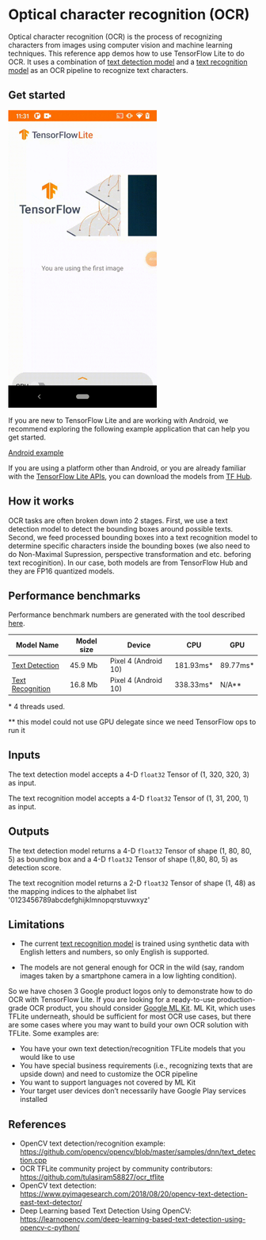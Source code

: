 # Optical character recognition (OCR)

Optical character recognition (OCR) is the process of recognizing characters
from images using computer vision and machine learning techniques. This
reference app demos how to use TensorFlow Lite to do OCR. It uses a combination
of
[text detection model](https://tfhub.dev/sayakpaul/lite-model/east-text-detector/fp16/1)
and a
[text recognition model](https://tfhub.dev/tulasiram58827/lite-model/keras-ocr/float16/2)
as an OCR pipeline to recognize text characters.

## Get started

<img src="images/screenshot.gif" class="attempt-right" style="max-width: 300px">

If you are new to TensorFlow Lite and are working with Android, we recommend
exploring the following example application that can help you get started.

<a class="button button-primary" href="https://github.com/tensorflow/examples/tree/master/lite/examples/optical_character_recognition/android">Android
example</a>

If you are using a platform other than Android, or you are already familiar with
the [TensorFlow Lite APIs](https://www.tensorflow.org/api_docs/python/tf/lite),
you can download the models from [TF Hub](https://tfhub.dev/).

## How it works

OCR tasks are often broken down into 2 stages. First, we use a text detection
model to detect the bounding boxes around possible texts. Second, we feed
processed bounding boxes into a text recognition model to determine specific
characters inside the bounding boxes (we also need to do Non-Maximal Supression,
perspective transformation and etc. beforing text recoginition). In our case,
both models are from TensorFlow Hub and they are FP16 quantized models.

## Performance benchmarks

Performance benchmark numbers are generated with the tool described
[here](https://www.tensorflow.org/lite/performance/benchmarks).

<table>
  <thead>
    <tr>
      <th>Model Name</th>
      <th>Model size </th>
      <th>Device </th>
      <th>CPU</th>
      <th>GPU</th>
    </tr>
  </thead>
  <tr>
    <td>
      <a href="https://tfhub.dev/sayakpaul/lite-model/east-text-detector/fp16/1">Text Detection</a>
    </td>
    <td>45.9 Mb</td>
     <td>Pixel 4 (Android 10)</td>
     <td>181.93ms*</td>
     <td>89.77ms*</td>
  </tr>
  <tr>
    <td>
      <a href="https://tfhub.dev/tulasiram58827/lite-model/keras-ocr/float16/2">Text Recognition</a>
    </td>
    <td>16.8 Mb</td>
     <td>Pixel 4 (Android 10)</td>
     <td>338.33ms*</td>
     <td>N/A**</td>
  </tr>
</table>

\* 4 threads used.

\** this model could not use GPU delegate since we need TensorFlow ops to run it

## Inputs

The text detection model accepts a 4-D `float32` Tensor of (1, 320, 320, 3) as
input.

The text recognition model accepts a 4-D `float32` Tensor of (1, 31, 200, 1) as
input.

## Outputs

The text detection model returns a 4-D `float32` Tensor of shape (1, 80, 80, 5)
as bounding box and a 4-D `float32` Tensor of shape (1,80, 80, 5) as detection
score.

The text recognition model returns a 2-D `float32` Tensor of shape (1, 48) as
the mapping indices to the alphabet list '0123456789abcdefghijklmnopqrstuvwxyz'

## Limitations

*   The current
    [text recognition model](https://tfhub.dev/tulasiram58827/lite-model/keras-ocr/float16/2)
    is trained using synthetic data with English letters and numbers, so only
    English is supported.

*   The models are not general enough for OCR in the wild (say, random images
    taken by a smartphone camera in a low lighting condition).

So we have chosen 3 Google product logos only to demonstrate how to do OCR with
TensorFlow Lite. If you are looking for a ready-to-use production-grade OCR
product, you should consider
[Google ML Kit](https://developers.google.com/ml-kit/vision/text-recognition).
ML Kit, which uses TFLite underneath, should be sufficient for most OCR use
cases, but there are some cases where you may want to build your own OCR
solution with TFLite. Some examples are:

*   You have your own text detection/recognition TFLite models that you would
    like to use
*   You have special business requirements (i.e., recognizing texts that are
    upside down) and need to customize the OCR pipeline
*   You want to support languages not covered by ML Kit
*   Your target user devices don’t necessarily have Google Play services
    installed

## References

*   OpenCV text detection/recognition example:
    https://github.com/opencv/opencv/blob/master/samples/dnn/text_detection.cpp
*   OCR TFLite community project by community contributors:
    https://github.com/tulasiram58827/ocr_tflite
*   OpenCV text detection:
    https://www.pyimagesearch.com/2018/08/20/opencv-text-detection-east-text-detector/
*   Deep Learning based Text Detection Using OpenCV:
    https://learnopencv.com/deep-learning-based-text-detection-using-opencv-c-python/
